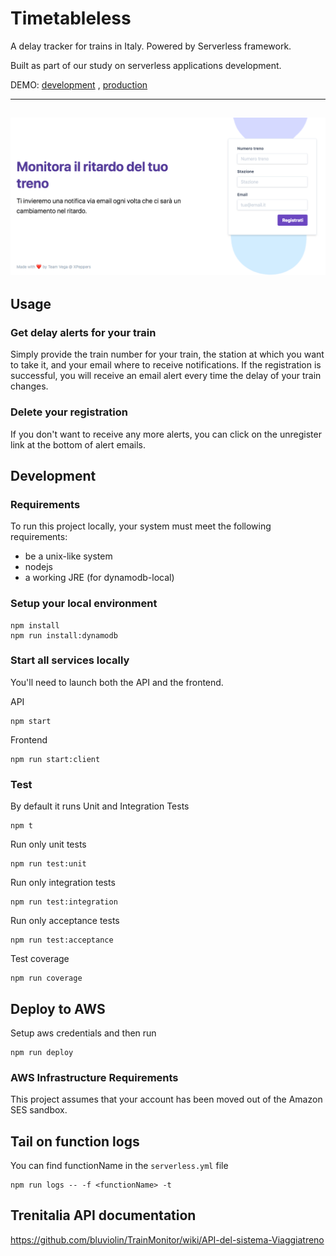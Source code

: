 # Timetableless

A delay tracker for trains in Italy.
Powered by Serverless framework.

Built as part of our study on serverless applications development.

DEMO: [development](http://timetableless-dev.s3-website-eu-west-1.amazonaws.com/) , [production](http://timetableless-pro.s3-website-eu-west-1.amazonaws.com/)

---
![screenshot](./screenshot.png)
---

## Usage

### Get delay alerts for your train

Simply provide the train number for your train, the station at which you want to take it, and your email where to receive notifications.
If the registration is successful, you will receive an email alert every time the delay of your train changes.

### Delete your registration

If you don't want to receive any more alerts, you can click on the unregister link at the bottom of alert emails.

## Development

### Requirements

To run this project locally, your system must meet the following requirements:

* be a unix-like system
* nodejs
* a working JRE (for dynamodb-local)

### Setup your local environment

```
npm install
npm run install:dynamodb
```

### Start all services locally

You'll need to launch both the API and the frontend.

API

```
npm start
```

Frontend

```
npm run start:client
```

### Test

By default it runs Unit and Integration Tests

```
npm t
```

Run only unit tests

```
npm run test:unit
```

Run only integration tests

```
npm run test:integration
```

Run only acceptance tests

```
npm run test:acceptance
```

Test coverage

```
npm run coverage
```

## Deploy to AWS

Setup aws credentials and then run

```
npm run deploy
```

### AWS Infrastructure Requirements

This project assumes that your account has been moved out of the Amazon SES sandbox.

## Tail on function logs
You can find functionName in the `serverless.yml` file

```
npm run logs -- -f <functionName> -t
```

## Trenitalia API documentation

https://github.com/bluviolin/TrainMonitor/wiki/API-del-sistema-Viaggiatreno
